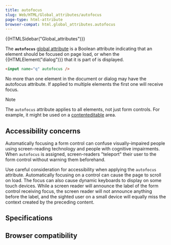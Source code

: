 ```yaml
---
title: autofocus
slug: Web/HTML/Global_attributes/autofocus
page-type: html-attribute
browser-compat: html.global_attributes.autofocus
---
```


{{HTMLSidebar("Global_attributes")}}

The **`autofocus`** [global attribute](/Web/HTML/Global_attributes) is a Boolean attribute indicating that an element should be focused on page load, or when the {{HTMLElement("dialog")}} that it is part of is displayed.

```html
<input name="q" autofocus />
```

No more than one element in the document or dialog may have the autofocus attribute. If applied to multiple elements the first one will receive focus.

> [!NOTE]
> The `autofocus` attribute applies to all elements, not just form controls. For example, it might be used on a [contenteditable](/Web/HTML/Global_attributes/contenteditable) area.

## Accessibility concerns

Automatically focusing a form control can confuse visually-impaired people using screen-reading technology and people with cognitive impairments. When `autofocus` is assigned, screen-readers "teleport" their user to the form control without warning them beforehand.

Use careful consideration for accessibility when applying the `autofocus` attribute. Automatically focusing on a control can cause the page to scroll on load. The focus can also cause dynamic keyboards to display on some touch devices. While a screen reader will announce the label of the form control receiving focus, the screen reader will not announce anything before the label, and the sighted user on a small device will equally miss the context created by the preceding content.

## Specifications



## Browser compatibility



